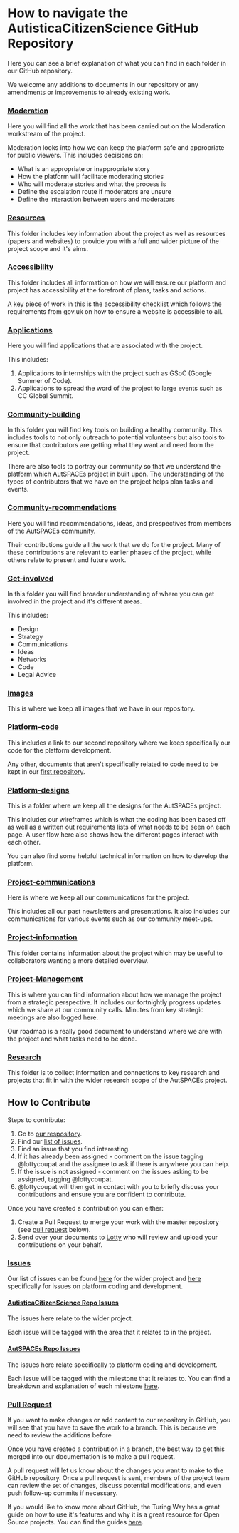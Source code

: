 # How to navigate the AutisticaCitizenScience GitHub Repository

Here you can see a brief explanation of what you can find in each folder in our GitHub repository. 

We welcome any additions to documents in our repository or any amendments or improvements to already existing work. 

### [Moderation](https://github.com/alan-turing-institute/AutisticaCitizenScience/tree/master/Moderation)

Here you will find all the work that has been carried out on the Moderation workstream of the project.

Moderation looks into how we can keep the platform safe and appropriate for public viewers. This includes decisions on:
- What is an appropriate or inappropriate story
- How the platform will facilitate moderating stories
- Who will moderate stories and what the process is 
- Define the escalation route if moderators are unsure 
- Define the interaction between users and moderators

### [Resources](https://github.com/alan-turing-institute/AutisticaCitizenScience/tree/master/Resources)

This folder includes key information about the project as well as resources (papers and websites) to provide you with a full and wider picture of the project scope and it's aims. 

### [Accessibility](https://github.com/alan-turing-institute/AutisticaCitizenScience/tree/master/accessibility) 

This folder includes all information on how we will ensure our platform and project has accessibility at the forefront of plans, tasks and actions. 

A key piece of work in this is the accessibility checklist which follows the requirements from gov.uk on how to ensure a website is accessible to all. 

### [Applications](https://github.com/alan-turing-institute/AutisticaCitizenScience/tree/master/applications)

Here you will find applications that are associated with the project. 

This includes:
1) Applications to internships with the project such as GSoC (Google Summer of Code). 
2) Applications to spread the word of the project to large events such as CC Global Summit. 

### [Community-building](https://github.com/alan-turing-institute/AutisticaCitizenScience/tree/master/community-building)

In this folder you will find key tools on building a healthy community. This includes tools to not only outreach to potential volunteers but also tools to ensure that contributors are getting what they want and need from the project. 

There are also tools to portray our community so that we understand the platform which AutSPACEs project in built upon. The understanding of the types of contributors that we have on the project helps plan tasks and events. 

### [Community-recommendations](https://github.com/alan-turing-institute/AutisticaCitizenScience/tree/master/community-recommendations)

Here you will find recommendations, ideas, and prespectives from members of the AutSPACEs community. 

Their contributions guide all the work that we do for the project. Many of these contributions are relevant to earlier phases of the project, while others relate to present and future work.

### [Get-involved](https://github.com/alan-turing-institute/AutisticaCitizenScience/tree/master/get-involved)

In this folder you will find broader understanding of where you can get involved in the project and it's different areas. 

This includes:
* Design
* Strategy
* Communications
* Ideas
* Networks
* Code
* Legal Advice

### [Images](https://github.com/alan-turing-institute/AutisticaCitizenScience/tree/master/images)

This is where we keep all images that we have in our repository. 

### [Platform-code](https://github.com/alan-turing-institute/AutisticaCitizenScience/tree/master/platform-code)

This includes a link to our second repository where we keep specifically our code for the platform development. 

Any other, documents that aren't specifically related to code need to be kept in our [first repository](https://github.com/alan-turing-institute/AutisticaCitizenScience).

### [Platform-designs](https://github.com/alan-turing-institute/AutisticaCitizenScience/tree/master/platform-designs)

This is a folder where we keep all the designs for the AutSPACEs project. 

This includes our wireframes which is what the coding has been based off as well as a written out requirements lists of what needs to be seen on each page. A user flow here also shows how the different pages interact with each other. 

You can also find some helpful technical information on how to develop the platform. 

### [Project-communications](https://github.com/alan-turing-institute/AutisticaCitizenScience/tree/master/project-communications)

Here is where we keep all our communications for the project. 

This includes all our past newsletters and presentations. It also includes our communications for various events such as our community meet-ups. 

### [Project-information](https://github.com/alan-turing-institute/AutisticaCitizenScience/tree/master/project-information)

This folder contains information about the project which may be useful to collaborators wanting a more detailed overview.


### [Project-Management](https://github.com/alan-turing-institute/AutisticaCitizenScience/tree/master/project-management)

This is where you can find information about how we manage the project from a strategic perspective. It includes our fortnightly progress updates which we share at our community calls. Minutes from key strategic meetings are also logged here.

Our roadmap is a really good document to understand where we are with the project and what tasks need to be done. 

### [Research](https://github.com/alan-turing-institute/AutisticaCitizenScience/tree/master/research)

This folder is to collect information and connections to key research and projects that fit in with the wider research scope of the AutSPACEs project.

## How to Contribute

Steps to contribute:
1) Go to [our respository](https://github.com/alan-turing-institute/AutisticaCitizenScience).
2) Find our [list of issues](https://github.com/alan-turing-institute/AutisticaCitizenScience/issues).
3) Find an issue that you find interesting. 
4) If it has already been assigned - comment on the issue tagging @lottycoupat and the assignee to ask if there is anywhere you can help. 
5) If the issue is not assigned - comment on the issues asking to be assigned, tagging @lottycoupat. 
6) @lottycoupat will then get in contact with you to briefly discuss your contributions and ensure you are confident to contribute. 

Once you have created a contribution you can either:

1) Create a Pull Request to merge your work with the master repository (see [pull request](#pull-request) below).
2) Send over your documents to [Lotty](mailto:ccoupat@turing.ac.uk) who will review and upload your contributions on your behalf. 

### [Issues](https://github.com/alan-turing-institute/AutisticaCitizenScience/issues)

Our list of issues can be found [here](https://github.com/alan-turing-institute/AutisticaCitizenScience/issues) for the wider project and [here](https://github.com/alan-turing-institute/AutSPACEs/issues) specifically for issues on platform coding and development. 

#### [AutisticaCitizenScience Repo Issues](https://github.com/alan-turing-institute/AutisticaCitizenScience/issues)

The issues here relate to the wider project. 

Each issue will be tagged with the area that it relates to in the project.

#### [AutSPACEs Repo Issues](https://github.com/alan-turing-institute/AutSPACEs/issues)

The issues here relate specifically to platform coding and development. 

Each issue will be tagged with the milestone that it relates to. You can find a breakdown and explanation of each milestone [here](https://github.com/alan-turing-institute/AutSPACEs/milestones).


### [Pull Request](https://github.com/alan-turing-institute/AutisticaCitizenScience/pulls)

If you want to make changes or add content to our repository in GitHub, you will see that you have to save the work to a branch. This is because we need to review the additions before

Once you have created a contribution in a branch, the best way to get this merged into our documentation is to make a pull request. 

A pull request will let us know about the changes you want to make to the GitHub repository. Once a pull request is sent, members of the project team can review the set of changes, discuss potential modifications, and even push follow-up commits if necessary.

If you would like to know more about GitHub, the Turing Way has a great guide on how to use it's features and why it is a great resource for Open Source projects. You can find the guides [here](https://the-turing-way.netlify.app/collaboration/github-novice.html).
